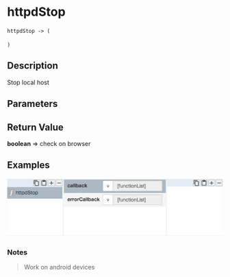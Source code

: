 # httpdStop

	httpdStop -> (

	)

## Description
Stop local host
## Parameters

 



## Return Value

**boolean** => check on browser 

## Examples

![](httpdStop1.png?raw=true)

### Notes
> Work on android devices